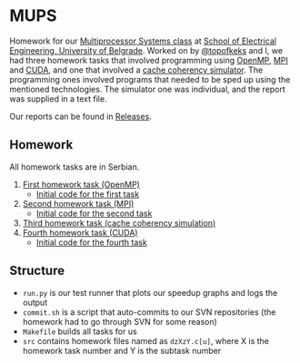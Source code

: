 # MUPS
Homework for our [Multiprocessor Systems class](http://mups.etf.bg.ac.rs/) at [School of Electrical Engineering, University of Belgrade](https://www.etf.bg.ac.rs/). Worked on by [@topofkeks](https://github.com/topofkeks) and I, we had three homework tasks that involved programming using [OpenMP](https://en.wikipedia.org/wiki/OpenMP), [MPI](https://en.wikipedia.org/wiki/Message_Passing_Interface) and [CUDA](https://en.wikipedia.org/wiki/CUDA), and one that involved a [cache coherency simulator](http://mups.etf.bg.ac.rs/simulatori/). The programming ones involved programs that needed to be sped up using the mentioned technologies. The simulator one was individual, and the report was supplied in a text file.

Our reports can be found in [Releases](https://github.com/KockaAdmiralac/MUPS/releases).

## Homework
All homework tasks are in Serbian.

1. [First homework task (OpenMP)](https://web.archive.org/web/20230710231639im_/http://mups.etf.bg.ac.rs/dz/2022-2023/MPS_DZ1_2022-2023.pdf)
    - [Initial code for the first task](https://web.archive.org/web/20230710231703im_/http://mups.etf.bg.ac.rs/dz/2022-2023/MPS_DZ1_OpenMP.zip)
2. [Second homework task (MPI)](https://web.archive.org/web/20230710231655im_/http://mups.etf.bg.ac.rs/dz/2022-2023/MPS_DZ2_2022-2023.pdf)
    - [Initial code for the second task](https://web.archive.org/web/20230710231737im_/http://mups.etf.bg.ac.rs/dz/2022-2023/MPS_DZ2_MPI.zip)
3. [Third homework task (cache coherency simulation)](https://web.archive.org/web/20230710231651im_/http://mups.etf.bg.ac.rs/dz/2022-2023/MPS_DZ3_2022-2023.pdf)
4. [Fourth homework task (CUDA)](https://web.archive.org/web/20230710231726im_/http://mups.etf.bg.ac.rs/dz/2022-2023/MPS_DZ4_2022-2023.pdf)
    - [Initial code for the fourth task](https://web.archive.org/web/20230710231717im_/http://mups.etf.bg.ac.rs/dz/2022-2023/MPS_DZ4_CUDA.zip)

## Structure
- `run.py` is our test runner that plots our speedup graphs and logs the output
- `commit.sh` is a script that auto-commits to our SVN repositories (the homework had to go through SVN for some reason)
- `Makefile` builds all tasks for us
- `src` contains homework files named as `dzXzY.c[u]`, where X is the homework task number and Y is the subtask number
